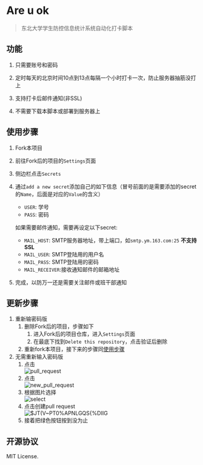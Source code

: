 # Are u ok
> 东北大学学生防控信息统计系统自动化打卡脚本

## 功能

1. 只需要账号和密码

2. 定时每天的北京时间10点到13点每隔一个小时打卡一次，防止服务器抽筋没打上

3. 支持打卡后邮件通知(非SSL)

4. 不需要下载本脚本或部署到服务器上

## 使用步骤
1. Fork本项目

2. 前往Fork后的项目的`Settings`页面

3. 侧边栏点击`Secrets`

4. 通过`add a new secret`添加自己的如下信息（冒号前面的是需要添加的secret的`Name`，后面是对应的`Value`的含义）
    
    - `USER`: 学号
    - `PASS`: 密码

    如果需要邮件通知，需要再设定以下secret:

    - `MAIL_HOST`: SMTP服务器地址，带上端口，如`smtp.ym.163.com:25` **不支持SSL**
    - `MAIL_USER`: SMTP登陆用的用户名
    - `MAIL_PASS`: SMTP登陆用的密码
    - `MAIL_RECEIVER`:接收通知邮件的邮箱地址

5. 完成，以防万一还是需要关注邮件或班干部通知

## 更新步骤
1. 重新输密码版    
    1. 删除Fork后的项目，步骤如下    
        1. 进入Fork后的项目仓库，进入`Settings`页面
        2. 在最底下找到`Delete this repository`，点击验证后删除
    2. 重新fork本项目，接下来的步骤同[使用步骤](#使用步骤)
2. 无需重新输入密码版
    1. 点击     
    ![pull_request](https://user-images.githubusercontent.com/31768052/75086758-a9dedb80-552f-11ea-8de6-5cf8cc326005.png)
    2. 点击     
    ![new_pull_request](https://user-images.githubusercontent.com/31768052/75086760-ae0af900-552f-11ea-8ce5-9cd5476dbd50.png)
    3. 根据图片选择    
    ![select](https://user-images.githubusercontent.com/31768052/75086765-b06d5300-552f-11ea-9628-9f5e26c319cc.png)
    4. 点击创建pull request     
    ![$JT(V~PT0%APNLGQS{%DIIG](https://user-images.githubusercontent.com/31768052/75086768-b2371680-552f-11ea-85ec-590826e475c3.png)
    5. 接着把绿色按钮按到没为止

## 开源协议

MIT License.
